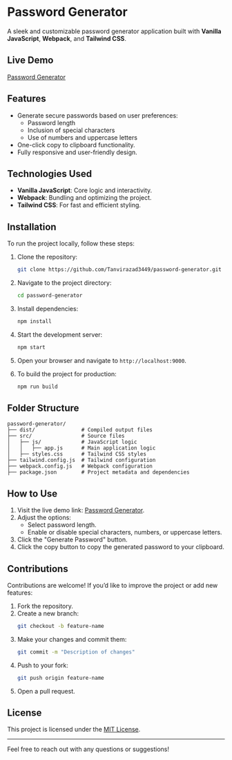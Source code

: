 # Password Generator

A sleek and customizable password generator application built with **Vanilla JavaScript**, **Webpack**, and **Tailwind CSS**.

## Live Demo
[Password Generator](https://Tanvirazad3449.github.io/password-generator)

## Features
- Generate secure passwords based on user preferences:
  - Password length
  - Inclusion of special characters
  - Use of numbers and uppercase letters
- One-click copy to clipboard functionality.
- Fully responsive and user-friendly design.

## Technologies Used
- **Vanilla JavaScript**: Core logic and interactivity.
- **Webpack**: Bundling and optimizing the project.
- **Tailwind CSS**: For fast and efficient styling.

## Installation
To run the project locally, follow these steps:

1. Clone the repository:
   ```bash
   git clone https://github.com/Tanvirazad3449/password-generator.git
   ```

2. Navigate to the project directory:
   ```bash
   cd password-generator
   ```

3. Install dependencies:
   ```bash
   npm install
   ```

4. Start the development server:
   ```bash
   npm start
   ```

5. Open your browser and navigate to `http://localhost:9000`.

6. To build the project for production:
   ```bash
   npm run build
   ```

## Folder Structure
```
password-generator/
├── dist/               # Compiled output files
├── src/                # Source files
│   ├── js/             # JavaScript logic
│   │   ├── app.js      # Main application logic
│   ├── styles.css      # Tailwind CSS styles
├── tailwind.config.js  # Tailwind configuration
├── webpack.config.js   # Webpack configuration
├── package.json        # Project metadata and dependencies
```

## How to Use
1. Visit the live demo link: [Password Generator](https://Tanvirazad3449.github.io/password-generator).
2. Adjust the options:
   - Select password length.
   - Enable or disable special characters, numbers, or uppercase letters.
3. Click the "Generate Password" button.
4. Click the copy button to copy the generated password to your clipboard.

## Contributions
Contributions are welcome! If you’d like to improve the project or add new features:
1. Fork the repository.
2. Create a new branch:
   ```bash
   git checkout -b feature-name
   ```
3. Make your changes and commit them:
   ```bash
   git commit -m "Description of changes"
   ```
4. Push to your fork:
   ```bash
   git push origin feature-name
   ```
5. Open a pull request.

## License
This project is licensed under the [MIT License](LICENSE).

---

Feel free to reach out with any questions or suggestions!